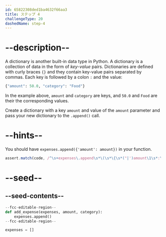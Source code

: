```yaml
---
id: 65822308ded1ba4632f66aa3
title: ステップ 4
challengeType: 20
dashedName: step-4
---
```


# --description--

A dictionary is another built-in data type in Python. A dictionary is a collection of data in the form of *key*-*value* pairs. Dictionaries are defined with curly braces `{}` and they contain key-value pairs separated by commas. Each key is followed by a colon `:` and the value:

```py
{"amount": 50.0, "category": "Food"}
```

In the example above, `amount` and `category` are keys, and `50.0` and `Food` are their the corresponding values.

Create a dictionary with a key `amount` and value of the `amount` parameter and pass your new dictionary to the `.append()` call.

# --hints--

You should have `expenses.append({'amount': amount})` in your function.

```js
assert.match(code, /^\s+expenses\.append\s*\(\s*\{\s*("|')amount\1\s*:\s*amount\s*\}\s*\)/m)
```

# --seed--

## --seed-contents--

```py
--fcc-editable-region--
def add_expense(expenses, amount, category):
    expenses.append()
--fcc-editable-region--

expenses = []
```
